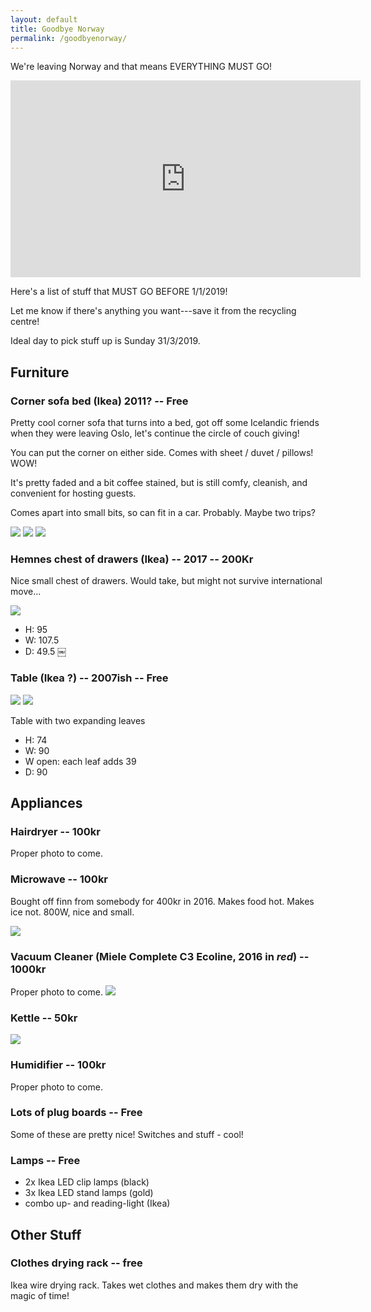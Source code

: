 ```yaml
---
layout: default
title: Goodbye Norway
permalink: /goodbyenorway/
---
```


We're leaving Norway and that means EVERYTHING MUST GO!

<iframe width="560" height="315" src="https://www.youtube.com/embed/ZEwmEFN_mlU" frameborder="0" allow="accelerometer; autoplay; encrypted-media; gyroscope; picture-in-picture" allowfullscreen></iframe>

Here's a list of stuff that MUST GO BEFORE 1/1/2019!

Let me know if there's anything you want---save it from the recycling centre!

Ideal day to pick stuff up is Sunday 31/3/2019.

## Furniture

### Corner sofa bed (Ikea) 2011? -- Free

Pretty cool corner sofa that turns into a bed, got off some Icelandic friends when they were leaving Oslo, let's continue the circle of couch giving!

You can put the corner on either side. Comes with sheet / duvet / pillows! WOW!

It's pretty faded and a bit coffee stained, but is still comfy, cleanish, and convenient for hosting guests.

Comes apart into small bits, so can fit in a car. Probably. Maybe two trips?

![](couch1.jpg)
![](couch2.jpg)
![](couch3.jpg)

<!-- ### Hemnes bedside tables (Ikea) -- 2016 -- 100Kr each

![](bedtables1.jpg)
![](bedtables2.jpg)

- H: 70
- W: 46
- D: 35 -->

<!-- ### Micke Desk (Ikea) -- 2016 -- 150Kr

![](desk1.jpg)
![](desk2.jpg)

Nice small desk for small space. In pretty good shape, but some subtle damage to top surface.

- H: 75
- W: 73
- D: 50 -->

### Hemnes chest of drawers (Ikea) -- 2017 -- 200Kr

Nice small chest of drawers. Would take, but might not survive international move...

![](drawers.jpg)

- H: 95
- W: 107.5
- D: 49.5
￼
### Table (Ikea ?) -- 2007ish -- Free

![](table1.jpg)
![](table2.jpg)

Table with two expanding leaves

- H: 74
- W: 90
- W open: each leaf adds 39
- D: 90

<!-- ### 3 Chairs (Ikea) --- 2007ish -- Free

![](chair1.jpg)

Pretty ok looking black Ikea chairs with white upholstery. I cleaned the upholstery one time and it made them much nicer looking.

### Outdoor furniture set (Ikea ÄPPLARÖ) -- 2 chairs, one low table, pillows (600kr)

Nice little furniture set for balconies. Table had snow on it, so needs oil (d'oh), chairs in good shape.

![](outdoorset1.jpg)
![](outdoorset2.jpg) -->

## Appliances

### Hairdryer -- 100kr

Proper photo to come.


### Microwave -- 100kr 

Bought off finn from somebody for 400kr in 2016. Makes food hot. Makes ice not.  800W, nice and small.

![](microwave.jpg)

### Vacuum Cleaner (Miele Complete C3 Ecoline, 2016 in _red_) -- 1000kr

Proper photo to come.
![](vacuumbox.jpg)

### Kettle -- 50kr

![](kettle.jpg)

<!-- ### Sewing Machine -- maybe taken.
 -->
### Humidifier -- 100kr

Proper photo to come.

### Lots of plug boards -- Free

Some of these are pretty nice! Switches and stuff - cool!

### Lamps -- Free

- 2x Ikea LED clip lamps (black)
- 3x Ikea LED stand lamps (gold)
- combo up- and reading-light (Ikea)

## Other Stuff

### Clothes drying rack -- free

Ikea wire drying rack. Takes wet clothes and makes them dry with the magic of time!

